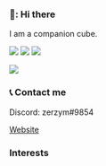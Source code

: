 ### 👋: Hi there

I am a companion cube.

![](https://img.shields.io/badge/OS-Windows-blueviolet?style=for-the-badge&logo=#0078D6)
![](https://img.shields.io/badge/Language-Python-blueviolet?style=for-the-badge&logo=#0078D6)
![](https://img.shields.io/badge/Language-C-blueviolet?style=for-the-badge&logo=#0078D6)

![](https://github-readme-stats.vercel.app/api?username=zerzym&theme=dark&show_icons=true)

### 📞 Contact me 

Discord: zerzym#9854

[Website](https://zmega.cf)

### Interests

